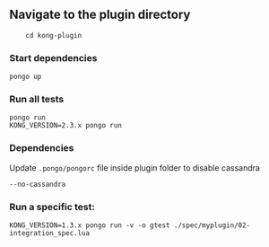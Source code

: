 ## Navigate to the plugin directory


```shell
    cd kong-plugin
```

### Start dependencies

```shell
pongo up
```

### Run all tests

```shell
pongo run
KONG_VERSION=2.3.x pongo run
```

### Dependencies

Update `.pongo/pongorc` file inside plugin folder to disable cassandra

```shell
--no-cassandra
```

### Run a specific test:
```shell
KONG_VERSION=1.3.x pongo run -v -o gtest ./spec/myplugin/02-integration_spec.lua
```
